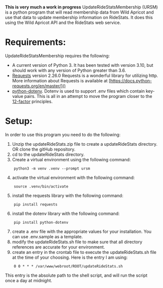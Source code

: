 

**This is very much a work in progress**
UpdateRideStatsMembership (URSM) is a python program that will read membership data from Wild Apricot and use that data to update membership information on RideStats.  It does this using the Wild Apricot API and the RideStats web service.  

# Requirements:

UpdateRideStatsMembership requires the following:
- A current version of Python 3.  It has been tested with version 3.10, but should work with any version of Python greater than 3.6.
- [Requests](https://docs.python-requests.org/en/master/) version 2.26.0 Requests is a wonderful library for utilizing http.  More information about Requests is available at [https://docs.python-requests.org/en/master/]()
- [python-dotenv](https://github.com/theskumar/python-dotenv).  Dotenv is used to support .env files which contain key-value pairs.  This is all in an attempt to move the program closer to the [12-factor]( https://12factor.net) principles.  

# Setup:

In order to use this program you need to do the following:

1.  Unzip the updateRideStats.zip file to create a updateRideStats directory. OR clone the gitHub repository.
2.  cd to the updateRideStats directory.
3.  Create a virtual environment using the following command:
```
	python3 -m venv .venv --prompt ursm

```

4. activate the virtual environment with the following command:
```
	source .venv/bin/activate
```
5. install the requests library with the following command:
	
```
	pip install requests
```

6. install the dotenv library with the following command:
```
	pip install python-dotenv
```

7. create a .env file with the appropriate values for your installation.  You can use .env.sample as a template. 
8. modify the updateRideStats.sh file to make sure that all directory references are accurate for your environment.
9. create an entry in the crontab file to execute the updateRideStats.sh file at the time of your choosing.  Here is the entry I am using:
```
	0 0 * * * /var/www/webroot/ROOT/updateRideStats.sh
```
This entry is the absolute path to the shell script, and will run the script once a day at midnight.  
